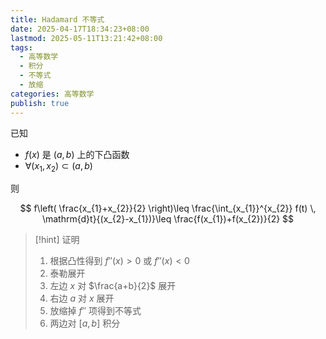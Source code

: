```yaml
---
title: Hadamard 不等式
date: 2025-04-17T18:34:23+08:00
lastmod: 2025-05-11T13:21:42+08:00
tags:
  - 高等数学
  - 积分
  - 不等式
  - 放缩
categories: 高等数学
publish: true
---
```


已知
- $f(x)$ 是 $(a,b)$ 上的下凸函数
- $\forall(x_{1},x_{2})\subset(a,b)$

则

$$
f\left( \frac{x_{1}+x_{2}}{2} \right)\leq \frac{\int_{x_{1}}^{x_{2}} f(t) \, \mathrm{d}t}{(x_{2}-x_{1})}\leq \frac{f(x_{1})+f(x_{2})}{2} 
$$

>[!hint] 证明
>1. 根据凸性得到 $f''(x)>0$ 或 $f''(x)<0$
>2. 泰勒展开
>	1. 左边 $x$ 对 $\frac{a+b}{2}$ 展开
>	2. 右边 $a$ 对 $x$ 展开
>3. 放缩掉 $f''$ 项得到不等式
>4. 两边对 $[a,b]$ 积分

